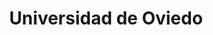 ---
title: "Universidad de Oviedo"
external_link: "https://www.uniovi.es/comunicacion/coronavirus/noticias"
file_title: "Acuerdo Adaptación Enseñanza"
type: "asturias"
file_link: "https://www.uniovi.es/comunicacion/coronavirus/noticias/-/asset_publisher/33ICSSzZmx4V/content/protocolo-general-de-actuacion-para-la-proteccion-de-la-comunidad-universitaria-frente-a-la-covid-19-durante-el-desarrollo-del-curso-academico-2020-20?redirect=%2Fcomunicacion%2Fcoronavirus%2Fnoticias"
---